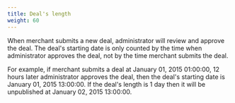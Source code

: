 ```yaml
---
title: Deal's length
weight: 60
---
```

When merchant submits a new deal, administrator will review and approve the deal. The deal's starting date is only counted by the time when administrator approves the deal, not by the time merchant submits the deal.

For example, if merchant submits a deal at January 01, 2015 01:00:00, 12 hours later administrator approves the deal, then the deal's starting date is January 01, 2015 13:00:00. If the deal's length is 1 day then it will be unpublished at January 02, 2015 13:00:00.
